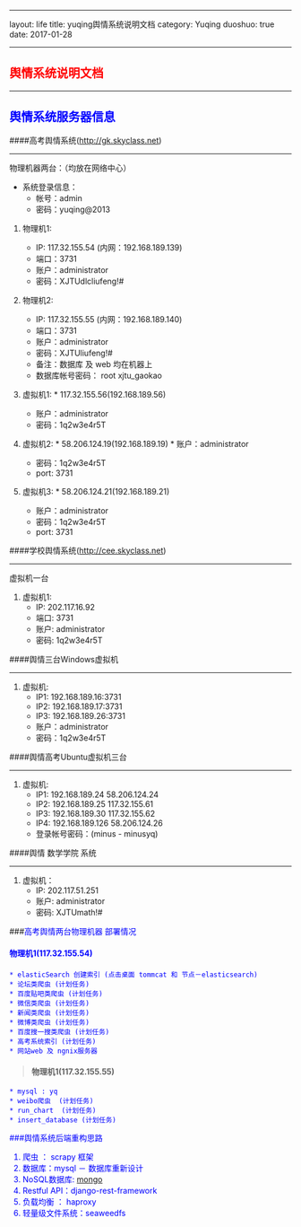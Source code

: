 ---
layout: life
title: yuqing舆情系统说明文档
category: Yuqing
duoshuo: true
date: 2017-01-28
******
## <font color="red">舆情系统说明文档</font>
******

## <font color="blue">舆情系统服务器信息</font>
####高考舆情系统(http://gk.skyclass.net)
___
>
物理机器两台：（均放在网络中心）
>	
* 系统登录信息：
	* 帐号：admin
	* 密码：yuqing@2013
>
1. 物理机1:
	* IP: 117.32.155.54 (内网：192.168.189.139) 
	* 端口：3731
	* 账户：administrator
	* 密码：XJTUdlcliufeng!#
2. 物理机2:
	* IP: 117.32.155.55 (内网：192.168.189.140)
	* 端口：3731
	* 账户：administrator
	* 密码：XJTUliufeng!#
	* 备注：数据库 及 web 均在机器上
	* 数据库帐号密码： root  xjtu_gaokao

3. 虚拟机1:
        * 117.32.155.56(192.168.189.56)
	* 账户：administrator
	* 密码：1q2w3e4r5T

4. 虚拟机2: 
        * 58.206.124.19(192.168.189.19)
        * 账户：administrator
	* 密码：1q2w3e4r5T
	* port: 3731

5. 虚拟机3:
        * 58.206.124.21(192.168.189.21)
	* 账户：administrator
	* 密码：1q2w3e4r5T
	* port: 3731


####学校舆情系统(http://cee.skyclass.net)
___
>
虚拟机一台
>
1. 虚拟机1:
	* IP: 202.117.16.92
	* 端口: 3731
	* 账户: administrator
	* 密码: 1q2w3e4r5T

####舆情三台Windows虚拟机
___
>
1. 虚拟机:
	* IP1: 192.168.189.16:3731
	* IP2: 192.168.189.17:3731
	* IP3: 192.168.189.26:3731
	* 账户：administrator
	* 密码：1q2w3e4r5T

####舆情高考Ubuntu虚拟机三台
___
>
1. 虚拟机:
	* IP1: 192.168.189.24  58.206.124.24
	* IP2: 192.168.189.25  117.32.155.61
	* IP3: 192.168.189.30  117.32.155.62
	* IP4: 192.168.189.126 58.206.124.26
	* 登录帐号密码：(minus - minusyq)
	
####舆情 数学学院 系统
___
>
1. 虚拟机：
	* IP: 202.117.51.251
	* 账户: administrator
	* 密码: XJTUmath!#


###<font color="blue">高考舆情两台物理机器 部署情况</blue>
>
#### 物理机1(117.32.155.54)
	* elasticSearch 创建索引 (点击桌面 tommcat 和 节点－elasticsearch)
	* 论坛类爬虫 (计划任务)
	* 百度贴吧类爬虫 (计划任务)
	* 微信类爬虫 (计划任务)
	* 新闻类爬虫 (计划任务)
	* 微博类爬虫 (计划任务)
	* 百度搜一搜类爬虫 (计划任务)
	* 高考系统索引 (计划任务)
	* 网站web 及 ngnix服务器

>#### 物理机1(117.32.155.55)
	* mysql : yq
	* weibo爬虫  (计划任务)
	* run_chart  (计划任务)
	* insert_database (计划任务)
	
	
###<font color="blue">舆情系统后端重构思路</font>
>
1. 爬虫 ： scrapy 框架
2. 数据库：mysql  － 数据库重新设计
3. NoSQL数据库: [mongo](http://www.iyunv.com/thread-189162-1-1.html)
4. Restful API：django-rest-framework
5. 负载均衡 ： haproxy
6. 轻量级文件系统：seaweedfs
	

